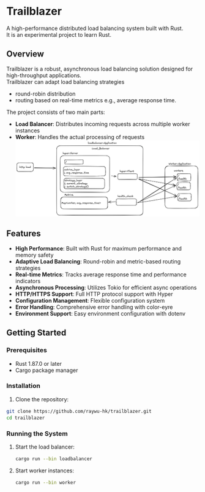 # Trailblazer

A high-performance distributed load balancing system built with Rust.  
It is an experimental project to learn Rust.

## Overview

Trailblazer is a robust, asynchronous load balancing solution designed for high-throughput applications.  
Trailblazer can adapt load balancing strategies
- round-robin distribution 
- routing based on real-time metrics e.g., average response time.  

The project consists of two main parts:

- **Load Balancer**: Distributes incoming requests across multiple worker instances
- **Worker**: Handles the actual processing of requests
![LoadBalancer.webp](images/LoadBalancer.webp)

## Features

- **High Performance**: Built with Rust for maximum performance and memory safety
- **Adaptive Load Balancing**: Round-robin and metric-based routing strategies
- **Real-time Metrics**: Tracks average response time and performance indicators
- **Asynchronous Processing**: Utilizes Tokio for efficient async operations
- **HTTP/HTTPS Support**: Full HTTP protocol support with Hyper
- **Configuration Management**: Flexible configuration system
- **Error Handling**: Comprehensive error handling with color-eyre
- **Environment Support**: Easy environment configuration with dotenv

## Getting Started

### Prerequisites

- Rust 1.87.0 or later
- Cargo package manager

### Installation

1. Clone the repository:
```bash
git clone https://github.com/raywu-hk/trailblazer.git
cd trailblazer
```

### Running the System

1. Start the load balancer:
   ```bash
   cargo run --bin loadbalancer
   ```
2. Start worker instances:
   ```bash
   cargo run --bin worker
   ```
